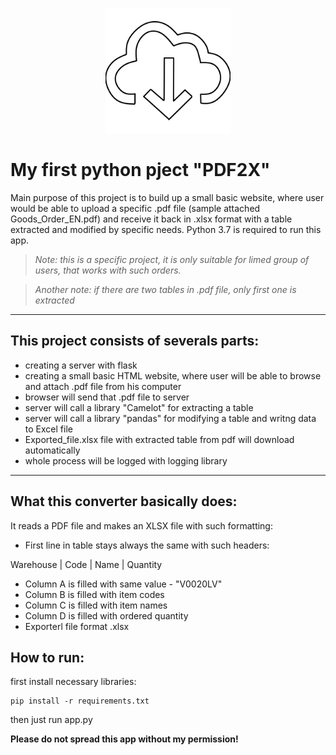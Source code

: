 <p align="center">
   <img src="https://raw.githubusercontent.com/RyGintas/kcs_project/master/static/images/logo.png" width="200">
</p>


# My first python pject "PDF2X"

Main purpose of this project is to build up a small basic website, where user would be able to upload a specific .pdf file (sample attached Goods_Order_EN.pdf) and receive it back in .xlsx format with a table extracted and modified by specific needs. Python 3.7 is required to run this app.


> *Note: this is a specific project, it is only suitable for limed group of users, that works with such orders.*

> *Another note: if there are two tables in .pdf file, only first one is extracted*

-------------------------------------------------------

## This project consists of severals parts:

- creating a server with flask
- creating a small basic HTML website, where user will be able to browse and attach .pdf file from his computer
- browser will send that .pdf file to server
- server will call a library "Camelot" for extracting a table
- server will call a library "pandas" for modifying a table and writng data to Excel file
- Exported_file.xlsx file with extracted table from pdf will download automatically
- whole process will be logged with logging library

--------------------------------------------------------

## What this converter basically does:

It reads a PDF file and makes an XLSX file with such formatting:

-	First line in table stays always the same with such headers:

Warehouse   | Code  | Name  | Quantity

-	Column A is filled with same value - "V0020LV"
-   Column B is filled with item codes
-   Column C is filled with item names
-   Column D is filled with ordered quantity
-   Exporterl file format .xlsx

## How to run:

first install necessary libraries:
```shell
pip install -r requirements.txt
```
then just run app.py

**Please do not spread this app without my permission!**
